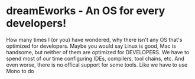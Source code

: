 dreamEworks - An OS for every developers!
=========================================

How many times I (or you) have wondered, why there isn't any OS that's 
optimized for developers. Maybe you would say Linux is good, Mac is handsome,
but neither of them are optimized for DEVELOPERS. We have to spend most of our
time configuring IDEs, compilers, tool chains, etc. And even worse, there is no
offical support for some tools. Like we have to use Mono to do 
